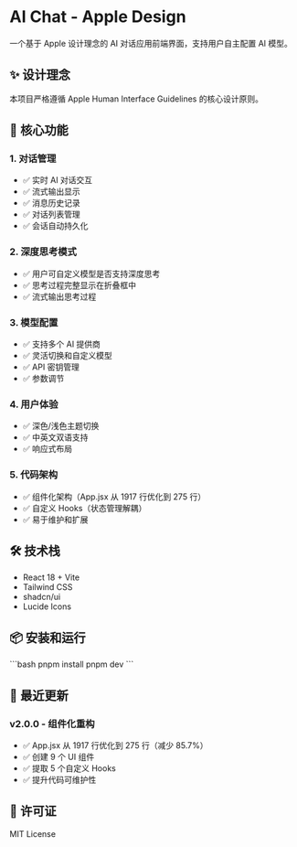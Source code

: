 # AI Chat - Apple Design

一个基于 Apple 设计理念的 AI 对话应用前端界面，支持用户自主配置 AI 模型。

## ✨ 设计理念

本项目严格遵循 Apple Human Interface Guidelines 的核心设计原则。

## 🎯 核心功能

### 1. 对话管理
- ✅ 实时 AI 对话交互
- ✅ 流式输出显示
- ✅ 消息历史记录
- ✅ 对话列表管理
- ✅ 会话自动持久化

### 2. 深度思考模式
- ✅ 用户可自定义模型是否支持深度思考
- ✅ 思考过程完整显示在折叠框中
- ✅ 流式输出思考过程

### 3. 模型配置
- ✅ 支持多个 AI 提供商
- ✅ 灵活切换和自定义模型
- ✅ API 密钥管理
- ✅ 参数调节

### 4. 用户体验
- ✅ 深色/浅色主题切换
- ✅ 中英文双语支持
- ✅ 响应式布局

### 5. 代码架构
- ✅ 组件化架构（App.jsx 从 1917 行优化到 275 行）
- ✅ 自定义 Hooks（状态管理解耦）
- ✅ 易于维护和扩展

## 🛠 技术栈

- React 18 + Vite
- Tailwind CSS
- shadcn/ui
- Lucide Icons

## 📦 安装和运行

\`\`\`bash
pnpm install
pnpm dev
\`\`\`

## 🚀 最近更新

### v2.0.0 - 组件化重构
- ✅ App.jsx 从 1917 行优化到 275 行（减少 85.7%）
- ✅ 创建 9 个 UI 组件
- ✅ 提取 5 个自定义 Hooks
- ✅ 提升代码可维护性

## 📄 许可证

MIT License

